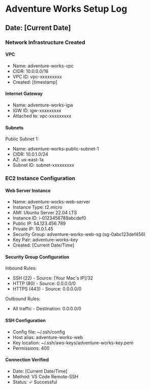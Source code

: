 # Adventure Works Setup Log

## Date: [Current Date]

### Network Infrastructure Created

#### VPC
- Name: adventure-works-vpc
- CIDR: 10.0.0.0/16
- VPC ID: vpc-xxxxxxxxx
- Created: [timestamp]

#### Internet Gateway
- Name: adventure-works-igw
- IGW ID: igw-xxxxxxxxx
- Attached to: vpc-xxxxxxxxx

#### Subnets
Public Subnet 1:
- Name: adventure-works-public-subnet-1
- CIDR: 10.0.1.0/24
- AZ: us-east-1a
- Subnet ID: subnet-xxxxxxxxx

### EC2 Instance Configuration

#### Web Server Instance
- Name: adventure-works-web-server
- Instance Type: t2.micro
- AMI: Ubuntu Server 22.04 LTS
- Instance ID: i-0123456789abcdef0
- Public IP: 54.123.456.789
- Private IP: 10.0.1.45
- Security Group: adventure-works-web-sg (sg-0abc123def456)
- Key Pair: adventure-works-key
- Created: [Current Date/Time]

#### Security Group Configuration
Inbound Rules:
- SSH (22) - Source: [Your Mac's IP]/32
- HTTP (80) - Source: 0.0.0.0/0
- HTTPS (443) - Source: 0.0.0.0/0

Outbound Rules:
- All traffic - Destination: 0.0.0.0/0

#### SSH Configuration
- Config file: ~/.ssh/config
- Host alias: adventure-works-web
- Key location: ~/.ssh/aws-keys/adventure-works-key.pem
- Permissions: 400

#### Connection Verified
- Date: [Current Date/Time]
- Method: VS Code Remote-SSH
- Status: ✓ Successful
